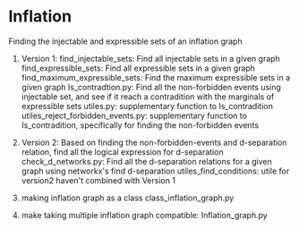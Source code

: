 # Inflation
Finding the injectable and expressible sets of an inflation graph

1. Version 1:
find_injectable_sets: Find all injectable sets in a given graph
find_expressible_sets: Find all expressible sets in a given graph
find_maximum_expressible_sets: Find the maximum expressible sets in a given graph
Is_contradtion.py: Find all the non-forbidden events using injectable set, and see if it reach a contradition with the marginals of expressible sets
utiles.py: supplementary function to Is_contradition 
utiles_reject_forbidden_events.py: supplementary function to Is_contradition, specifically for finding the non-forbidden events

2. Version 2:
Based on finding the non-forbidden-events and d-separation relation, find all the logical expression for d-separation
check_d_networks.py: Find all the d-separation relations for a given graph using networkx's find d-separation
utiles_find_conditions: utile for version2 haven't combined with Version 1 


3. making inflation graph as a class
class_inflation_graph.py

4. make taking multiple inflation graph compatible:
Inflation_graph.py
